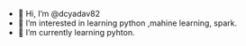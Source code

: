 - 👋 Hi, I’m @dcyadav82
- 👀 I’m interested in learning python ,mahine learning, spark.
- 🌱 I’m currently learning pyhton.

<!---
dcyadav82/dcyadav82 is a ✨ special ✨ repository because its `README.md` (this file) appears on your GitHub profile.
You can click the Preview link to take a look at your changes.
--->
